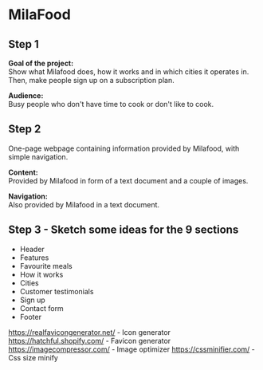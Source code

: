 # MilaFood

## Step 1

**Goal of the project:**  
Show what Milafood does, how it works and in which cities it operates in. Then, make people sign up on a subscription plan.

**Audience:**  
Busy people who don't have time to cook or don't like to cook.

## Step 2
One-page webpage containing information provided by Milafood, with simple navigation.

**Content:**  
Provided by Milafood in form of a text document and a couple of images.

**Navigation:**  
Also provided by Milafood in a text document.

## Step 3 - Sketch some ideas for the 9 sections
- Header
- Features
- Favourite meals
- How it works
- Cities
- Customer testimonials
- Sign up
- Contact form
- Footer


https://realfavicongenerator.net/  -   Icon generator
https://hatchful.shopify.com/      -   Favicon generator
https://imagecompressor.com/       -   Image optimizer
https://cssminifier.com/           -   Css size minify
